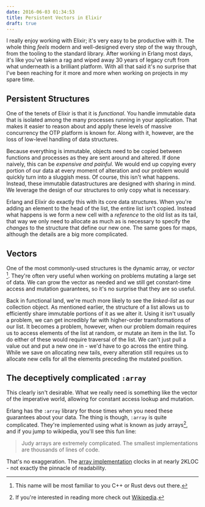 ```yaml
---
date: 2016-06-03 01:34:53
title: Persistent Vectors in Elixir
draft: true
---
```


I really enjoy working with Elixir; it's very easy to be productive with it. The whole thing _feels_ modern and well-designed every step of the way through, from the tooling to the standard library. After working in Erlang most days, it's like you've taken a rag and wiped away 30 years of legacy cruft from what underneath is a brilliant platform. With all that said it's no surprise that I've been reaching for it more and more when working on projects in my spare time.

## Persistent Structures

One of the tenets of Elixir is that it is *functional*. You handle immutable data that is isolated among the many processes running in your application. That makes it easier to reason about and apply these levels of massive concurrency the OTP platform is known for. Along with it, however, are the loss of low-level handling of data structures.

Because everything is immutable, objects need to be copied between functions and processes as they are sent around and altered. If done naively, this can be _expensive and painful_. We would end up copying every portion of our data at every moment of alteration and our problem would quickly turn into a sluggish mess. Of course, this isn't what happens. Instead, these immutable datastructures are designed with sharing in mind. We leverage the design of our structures to only copy what is necessary.

Erlang and Elixir do exactly this with its core data structures. When you're adding an element to the head of the list, the entire list isn't copied. Instead what happens is we form a new cell with a _reference_ to the old list as its tail, that way we only need to allocate as much as is necessary to specify the _changes_ to the structure that define our new one. The same goes for maps, although the details are a big more complicated.

## Vectors

One of the most commonly-used structures is the dynamic array, or *vector* [^1]. They're often very useful when working on problems mutating a large set of data. We can grow the vector as needed and we still get constant-time access and mutation guarantees, so it's no surprise that they are so useful.

Back in functional land, we're much more likely to see the _linked-list_ as our collection object. As mentioned earlier, the structure of a list allows us to efficiently share immutable portions of it as we alter it. Using it isn't usually a problem, we can get incredibly far with higher-order transformations of our list. It becomes a problem, however, when our problem domain requires us to access elements of the list at random, or mutate an item in the list. To do either of these would require traversal of the list. We can't just pull a value out and put a new one in - we'd have to go across the entire thing. While we save on allocating new tails, every alteration still requires us to allocate new cells for all the elements preceding the mutated position.

## The deceptively complicated `:array`

This clearly isn't desirable. What we really need is something like the vector of the imperative world, allowing for constant access lookup and mutation.

Erlang has the `:array` library for those times when you need these guarantees about your data. The thing is though, `:array` is quite complicated. They're implemented using what is known as judy arrays[^2], and if you jump to wikipedia, you'll see this fun line:

> Judy arrays are extremely complicated. The smallest implementations are thousands of lines of code.

That's no exaggeration. The [array implementation](https://github.com/erlang/otp/blob/maint/lib/stdlib/src/array.erl) clocks in at nearly 2KLOC - not exactly the pinnacle of readability.


[^1]: This name will be most familiar to you C++ or Rust devs out there.
[^2]: If you're interested in reading more check out [Wikipedia](https://en.wikipedia.org/wiki/Judy_array).
